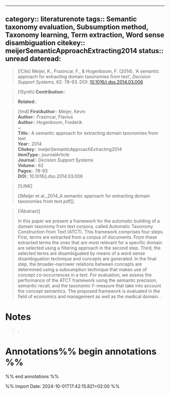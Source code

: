 
---
category:: literaturenote
tags:: Semantic taxonomy evaluation, Subsumption method, Taxonomy learning, Term extraction, Word sense disambiguation
citekey:: meijerSemanticApproachExtracting2014
status:: unread
dateread:
---

> [!Cite]
> Meijer, K., Frasincar, F., & Hogenboom, F. (2014). ‘A semantic approach for extracting domain taxonomies from text’, _Decision Support Systems_, 62: 78–93. DOI: [10.1016/j.dss.2014.03.006](https://doi.org/10.1016/j.dss.2014.03.006)

>[!Synth]
>**Contribution**:: 
>
>**Related**:: 
>

>[!md]
> **FirstAuthor**:: Meijer, Kevin  
> **Author**:: Frasincar, Flavius  
> **Author**:: Hogenboom, Frederik  
~    
> **Title**:: A semantic approach for extracting domain taxonomies from text  
> **Year**:: 2014   
> **Citekey**:: meijerSemanticApproachExtracting2014  
> **itemType**:: journalArticle  
> **Journal**:: *Decision Support Systems*  
> **Volume**:: 62   
> **Pages**:: 78-93  
> **DOI**:: 10.1016/j.dss.2014.03.006    

> [!LINK] 
>
> [[Meijer et al._2014_A semantic approach for extracting domain taxonomies from text.pdf]].

> [!Abstract]
>
> In this paper we present a framework for the automatic building of a domain taxonomy from text corpora, called Automatic Taxonomy Construction from Text (ATCT). This framework comprises four steps. First, terms are extracted from a corpus of documents. From these extracted terms the ones that are most relevant for a specific domain are selected using a filtering approach in the second step. Third, the selected terms are disambiguated by means of a word sense disambiguation technique and concepts are generated. In the final step, the broader–narrower relations between concepts are determined using a subsumption technique that makes use of concept co-occurrences in a text. For evaluation, we assess the performance of the ATCT framework using the semantic precision, semantic recall, and the taxonomic F-measure that take into account the concept semantics. The proposed framework is evaluated in the field of economics and management as well as the medical domain.
>.
> 
# Notes
>.


# Annotations%% begin annotations %%


%% end annotations %%

%% Import Date: 2024-10-01T17:42:15.821+02:00 %%
